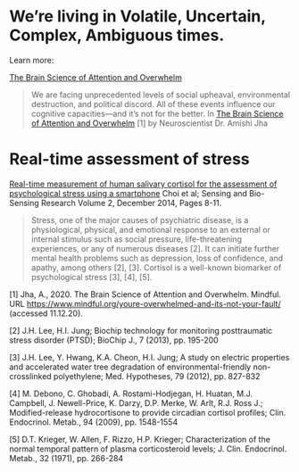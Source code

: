 # We’re living in Volatile, Uncertain, Complex, Ambiguous times.

Learn more: 

[The Brain Science of Attention and Overwhelm](https://www.mindful.org/youre-overwhelmed-and-its-not-your-fault/)

> We are facing unprecedented levels of social upheaval, environmental destruction, and political discord. All of these events influence our cognitive capacities—and it’s not for the better. In [The Brain Science of Attention and Overwhelm](https://www.mindful.org/youre-overwhelmed-and-its-not-your-fault/) [1] by Neuroscientist Dr. Amishi Jha

# Real-time assessment of stress 

[Real-time measurement of human salivary cortisol for the assessment of psychological stress using a smartphone](https://www.sciencedirect.com/science/article/pii/S221418041400021X#:~:text=A%20lateral%20flow%20immune-strip%20was%20developed%20for%20salivary,pad%2C%20a%20nitrocellulose%20membrane%2C%20and%20an%20absorbent%20pad)  Choi et al; Sensing and Bio-Sensing Research
Volume 2, December 2014, Pages 8-11.

> Stress, one of the major causes of psychiatric disease, is a physiological, physical, and emotional response to an external or internal stimulus such as social pressure, life-threatening experiences, or any of numerous diseases [2]. It can initiate further mental health problems such as depression, loss of confidence, and apathy, among others [2], [3]. Cortisol is a well-known biomarker of psychological stress [3], [4], [5].

[1] Jha, A., 2020. The Brain Science of Attention and Overwhelm. Mindful. URL https://www.mindful.org/youre-overwhelmed-and-its-not-your-fault/ (accessed 11.12.20).

[2] J.H. Lee, H.I. Jung; Biochip technology for monitoring posttraumatic stress disorder (PTSD); BioChip J., 7 (2013), pp. 195-200  

[3] J.H. Lee, Y. Hwang, K.A. Cheon, H.I. Jung; A study on electric properties and accelerated water tree degradation of environmental-friendly non-crosslinked polyethylene; Med. Hypotheses, 79 (2012), pp. 827-832

[4] M. Debono, C. Ghobadi, A. Rostami-Hodjegan, H. Huatan, M.J. Campbell, J. Newell-Price, K. Darzy, D.P. Merke, W. Arlt, R.J. Ross J.; Modified-release hydrocortisone to provide circadian cortisol profiles; Clin. Endocrinol. Metab., 94 (2009), pp. 1548-1554

[5] D.T. Krieger, W. Allen, F. Rizzo, H.P. Krieger; Characterization of the normal temporal pattern of plasma corticosteroid levels; J. Clin. Endocrinol. Metab., 32 (1971), pp. 266-284

